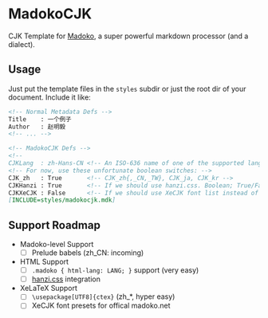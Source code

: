 MadokoCJK
=========

CJK Template for [Madoko](https://madoko.net), a super powerful markdown processor (and a dialect).

Usage
-----

Just put the template files in the `styles` subdir or just the root dir of your document. Include it like:

```Markdown
<!-- Normal Metadata Defs -->
Title    : 一个例子
Author   : 赵明毅
<!-- ... -->

<!-- MadokoCJK Defs -->
<!--
CJKLang  : zh-Hans-CN <!-- An ISO-636 name of one of the supported languages -->
<!-- For now, use these unfortunate boolean switches: -->
CJK_zh   : True       <!-- CJK_zh{,_CN,_TW}, CJK_ja, CJK_kr -->
CJKHanzi : True       <!-- If we should use hanzi.css. Boolean; True/False -->
CJKXeCJK : False      <!-- If we should use XeCJK font list instead of ctex -->
[INCLUDE=styles/madokocjk.mdk]
```

Support Roadmap
---------------

- Madoko-level Support
  - [ ] Prelude babels (zh_CN: incoming)
- HTML Support
  - [ ] `.madoko { html-lang: LANG; }` support (very easy)
  - [ ] [hanzi.css](https://css.hanzi.co/) integration
- XeLaTeX Support
  - [ ] `\usepackage[UTF8]{ctex}` (zh_\*, hyper easy)
  - [ ] XeCJK font presets for offical madoko.net
